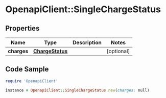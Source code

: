 # OpenapiClient::SingleChargeStatus

## Properties

Name | Type | Description | Notes
------------ | ------------- | ------------- | -------------
**charges** | [**ChargeStatus**](ChargeStatus.md) |  | [optional] 

## Code Sample

```ruby
require 'OpenapiClient'

instance = OpenapiClient::SingleChargeStatus.new(charges: null)
```


